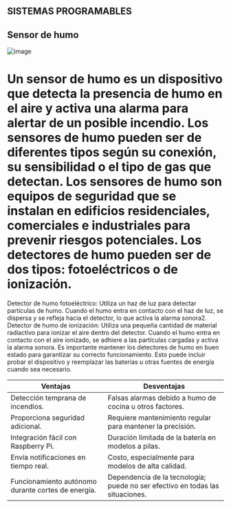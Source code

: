 ## SISTEMAS PROGRAMABLES

##  Sensor de humo

![image](https://github.com/AlvarezAlex/Sistemas-Programables/assets/80359361/d3cd7a9d-83f1-4e75-943d-7907cde9c582)

# Un sensor de humo es un dispositivo que detecta la presencia de humo en el aire y activa una alarma para alertar de un posible incendio. Los sensores de humo pueden ser de diferentes tipos según su conexión, su sensibilidad o el tipo de gas que detectan. Los sensores de humo son equipos de seguridad que se instalan en edificios residenciales, comerciales e industriales para prevenir riesgos potenciales. Los detectores de humo pueden ser de dos tipos: fotoeléctricos o de ionización.
Detector de humo fotoeléctrico: Utiliza un haz de luz para detectar partículas de humo. Cuando el humo entra en contacto con el haz de luz, se dispersa y se refleja hacia el detector, lo que activa la alarma sonora2. Detector de humo de ionización: Utiliza una pequeña cantidad de material radiactivo para ionizar el aire dentro del detector. 
Cuando el humo entra en contacto con el aire ionizado, se adhiere a las partículas cargadas y activa la alarma sonora. Es importante mantener los detectores de humo en buen estado para garantizar su correcto funcionamiento. Esto puede incluir probar el dispositivo y reemplazar las baterías u otras fuentes de energía cuando sea necesario.

| **Ventajas**                                      | **Desventajas**                                                    |
|----------------------------------------------------|--------------------------------------------------------------------|
| Detección temprana de incendios.                   | Falsas alarmas debido a humo de cocina u otros factores.           |
| Proporciona seguridad adicional.                   | Requiere mantenimiento regular para mantener la precisión.         |
| Integración fácil con Raspberry Pi.                | Duración limitada de la batería en modelos a pilas.                |
| Envía notificaciones en tiempo real.               | Costo, especialmente para modelos de alta calidad.                  |
| Funcionamiento autónomo durante cortes de energía. | Dependencia de la tecnología; puede no ser efectivo en todas las situaciones. |
